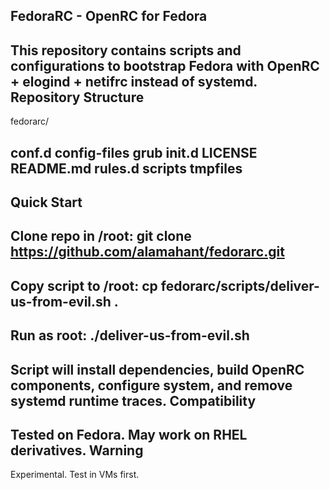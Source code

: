FedoraRC - OpenRC for Fedora
---

This repository contains scripts and configurations to bootstrap Fedora with OpenRC + elogind + netifrc instead of systemd.
Repository Structure
---

fedorarc/

conf.d
config-files
grub
init.d
LICENSE
README.md
rules.d
scripts
tmpfiles
---

Quick Start
---

Clone repo in /root:
git clone https://github.com/alamahant/fedorarc.git
---
Copy script to /root:
cp fedorarc/scripts/deliver-us-from-evil.sh .
---
Run as root:
./deliver-us-from-evil.sh
---

Script will install dependencies, build OpenRC components, configure system, and remove systemd runtime traces.
Compatibility
---
Tested on Fedora. May work on RHEL derivatives.
Warning
---
Experimental. Test in VMs first.